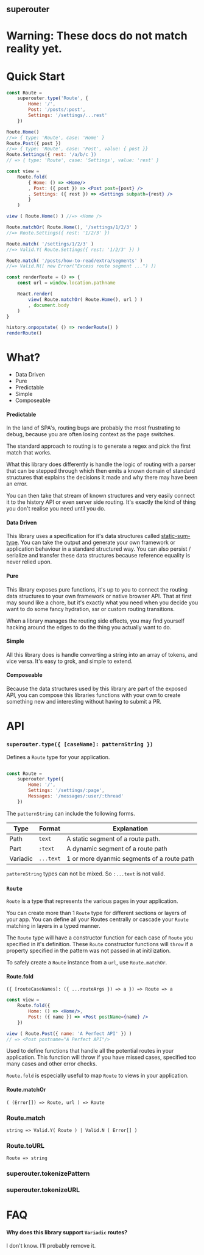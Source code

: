 superouter
----------

Warning: These docs do not match reality yet.
==============================================

Quick Start
===========

```jsx
const Route = 
    superouter.type('Route', {
        Home: '/',
        Post: '/posts/:post',
        Settings: '/settings/...rest'
    })

Route.Home() 
//=> { type: 'Route', case: 'Home' }
Route.Post({ post }) 
//=> { type: 'Route', case: 'Post', value: { post }}
Route.Settings({ rest: '/a/b/c })
// => { type: 'Route', case: 'Settings', value: 'rest' }

const view = 
    Route.fold(
        { Home: () => <Home/>
        , Post: ({ post }) => <Post post={post} />
        , Settings: ({ rest }) => <Settings subpath={rest} />
        }
    )

view ( Route.Home() ) //=> <Home />

Route.matchOr( Route.Home(), '/settings/1/2/3' )
//=> Route.Settings({ rest: '1/2/3' })

Route.match( '/settings/1/2/3' )
//=> Valid.Y( Route.Settings({ rest: '1/2/3' }) )

Route.match( '/posts/how-to-read/extra/segments' )
//=> Valid.N([ new Error("Excess route segment ...") ])

const renderRoute = () => {
    const url = window.location.pathname

    React.render( 
        view( Route.matchOr( Route.Home(), url ) )
        , document.body 
    )
}

history.onpopstate( () => renderRoute() )
renderRoute()
```

What?
=====

- Data Driven
- Pure
- Predictable
- Simple
- Composeable

#### Predictable

In the land of SPA's, routing bugs are probably the most frustrating to debug, because you are often losing context as the page switches.

The standard approach to routing is to generate a regex and pick the first match that works.

What this library does differently is handle the logic of routing with a parser that can be stepped through which then emits a known domain of standard structures that explains the decisions it made and why there may have been an error.

You can then take that stream of known structures and very easily connect it to the history API or even server side routing.  It's exactly the kind of thing you don't realise you need until you do.


#### Data Driven

This library uses a specification for it's data structures called [static-sum-type](https://gitlab.com/JAForbes/static-sum-type).  You can take the output and generate your own framework or application behaviour in a standard structured way.  You can also persist / serialize and transfer these data structures because reference equality is never relied upon.

#### Pure

This library exposes pure functions, it's up to you to connect the routing data structures to your own framework or native browser API.  That at first may sound like a chore, but it's exactly what you need when you decide you want to do some fancy hydration, ssr or custom routing transitions.

When a library manages the routing side effects, you may find yourself hacking around the edges to do the thing you actually want to do.

#### Simple

All this library does is handle converting a string into an array of tokens, and vice versa.  It's easy to grok, and simple to extend.

#### Composeable

Because the data structures used by this library are part of the exposed API, you can compose this libraries functions with your own to create something new and interesting without having to submit a PR.

API
===

### `superouter.type({ [caseName]: patternString })`

Defines a `Route` type for your application.

```js

const Route = 
    superouter.type({
        Home: '/',
        Settings: '/settings/:page',
        Messages: '/messages/:user/:thread'
    })
```

The `patternString` can include the following forms.

| Type     | Format    | Explanation                                |
|----------|-----------|--------------------------------------------|
| Path     | `text`    | A static segment of a route path.          |
| Part     | `:text`   | A dynamic segment of a route path          |
| Variadic | `...text` | 1 or more dyanmic segments of a route path |

`patternString` types can not be mixed.  So `:...text` is not valid.


### `Route`

`Route` is a type that represents the various pages in your application.

You can create more than 1 `Route` type for different sections or layers of your app.  You can define all your Routes centrally or cascade your `Route` matching in layers in a typed manner.

The `Route` type will have a constructor function for each case of `Route` you specified in it's definition.  These `Route` constructor functions will `throw` if a property specified in the pattern was not passed in at initilization.

To safely create a `Route` instance from a `url`, use `Route.matchOr`.

#### Route.fold 

`({ [routeCaseNames]: ({ ...routeArgs }) => a }) => Route => a`

```jsx
const view = 
    Route.fold({
        Home: () => <Home/>,
        Post: ({ name }) => <Post postName={name} />
    })

view ( Route.Post({ name: 'A Perfect API' }) )
// => <Post postname="A Perfect API"/>
```

Used to define functions that handle all the potential routes in your application.  This function will throw if you have missed cases, specified too many cases and other error checks.

`Route.fold` is especially useful to map `Route` to views in your application.

#### Route.matchOr 

`( (Error[]) => Route, url ) => Route`

### Route.match

`string => Valid.Y( Route ) | Valid.N ( Error[] )`

### Route.toURL

`Route => string`

### superouter.tokenizePattern

### superouter.tokenizeURL

FAQ
===

#### Why does this library support `Variadic` routes?

I don't know.  I'll probably remove it.
